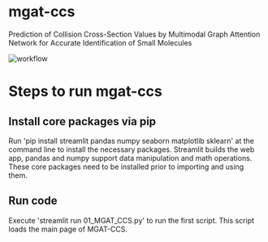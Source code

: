 # mgat-ccs
Prediction of Collision Cross-Section Values by Multimodal Graph Attention Network for Accurate Identification of Small Molecules

![workflow](https://github.com/mmetalab/mgat-ccs/blob/master/images/workflow.jpg?raw=true)

# Steps to run mgat-ccs

## Install core packages via pip
Run 'pip install streamlit pandas numpy seaborn matplotlib sklearn' at the command line to install the necessary packages. Streamlit builds the web app, pandas and numpy support data manipulation and math operations. These core packages need to be installed prior to importing and using them.

## Run code
Execute 'streamlit run 01_MGAT_CCS.py' to run the first script. This script loads the main page of MGAT-CCS.



